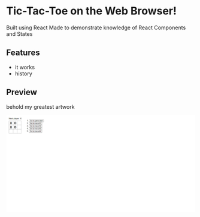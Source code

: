 # Tic-Tac-Toe on the Web Browser!

Built using React
Made to demonstrate knowledge of React Components and States

## Features

- it works
- history
  
## Preview

behold my greatest artwork  

![Great artwork](./public/preview.png)
